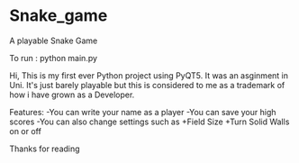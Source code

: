 # Snake_game
A playable Snake Game

To run : python main.py

Hi, This is my first ever Python project using PyQT5. It was an asginment in Uni. It's just barely playable but this is considered to me as a trademark of how i have grown as a Developer.

Features:
  -You can write your name as a player
  -You can save your high scores
  -You can also change settings such as
    +Field Size
    +Turn Solid Walls on or off
    
    
Thanks for reading
